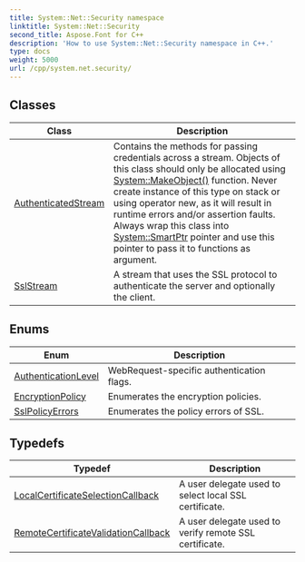 ```yaml
---
title: System::Net::Security namespace
linktitle: System::Net::Security
second_title: Aspose.Font for C++
description: 'How to use System::Net::Security namespace in C++.'
type: docs
weight: 5000
url: /cpp/system.net.security/
---
```




## Classes

| Class | Description |
| --- | --- |
| [AuthenticatedStream](./authenticatedstream/) | Contains the methods for passing credentials across a stream. Objects of this class should only be allocated using [System::MakeObject()](../system/makeobject/) function. Never create instance of this type on stack or using operator new, as it will result in runtime errors and/or assertion faults. Always wrap this class into [System::SmartPtr](../system/smartptr/) pointer and use this pointer to pass it to functions as argument. |
| [SslStream](./sslstream/) | A stream that uses the SSL protocol to authenticate the server and optionally the client. |
## Enums

| Enum | Description |
| --- | --- |
| [AuthenticationLevel](./authenticationlevel/) | WebRequest-specific authentication flags. |
| [EncryptionPolicy](./encryptionpolicy/) | Enumerates the encryption policies. |
| [SslPolicyErrors](./sslpolicyerrors/) | Enumerates the policy errors of SSL. |
## Typedefs

| Typedef | Description |
| --- | --- |
| [LocalCertificateSelectionCallback](./localcertificateselectioncallback/) | A user delegate used to select local SSL certificate. |
| [RemoteCertificateValidationCallback](./remotecertificatevalidationcallback/) | A user delegate used to verify remote SSL certificate. |
